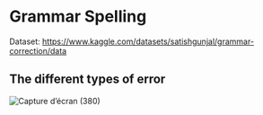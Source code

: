 # Grammar Spelling 
Dataset: https://www.kaggle.com/datasets/satishgunjal/grammar-correction/data

## The different types of error
![Capture d’écran (380)](https://github.com/RahmaHaouas/GrammarSpelling/assets/93491702/66b82cdf-77f8-495b-95b1-600b4880986c)
